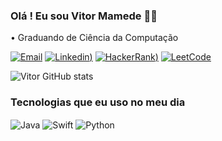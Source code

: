 ### Olá ! Eu sou Vitor Mamede 🖐🏻

• Graduando de Ciência da Computação 
<br/>

[![Email](https://img.shields.io/badge/Gmail-D14836?style=for-the-badge&logo=gmail&logoColor=white)](mailto:vmsoares01@gmail.com)
[![Linkedin](https://img.shields.io/badge/LinkedIn-0077B5?style=for-the-badge&logo=linkedin&logoColor=white))](https://www.linkedin.com/in/vitorjsss/)
[![HackerRank](https://img.shields.io/badge/-Hackerrank-2EC866?style=for-the-badge&logo=HackerRank&logoColor=white))](https://www.hackerrank.com/vmsoares01)
[![LeetCode](https://img.shields.io/badge/-LeetCode-FFA116?style=for-the-badge&logo=LeetCode&logoColor=black)](https://leetcode.com/vitorjsss)

![Vitor GitHub stats](https://github-readme-stats.vercel.app/api?username=vitorjsss&show_icons=true&theme=tokyonight)

### Tecnologias que eu uso no meu dia
<div style="display: inline_block">
  <img align="center" alt="Java" src="https://img.shields.io/badge/Java-ED8B00?style=for-the-badge&logo=openjdk&logoColor=white" />
  <img align="center" alt="Swift" src="https://img.shields.io/badge/Swift-FA7343?style=for-the-badge&logo=swift&logoColor=white" />
  <img align="center" alt="Python" src="https://img.shields.io/badge/Python-3776AB?style=for-the-badge&logo=python&logoColor=white" />
</div><br/>
